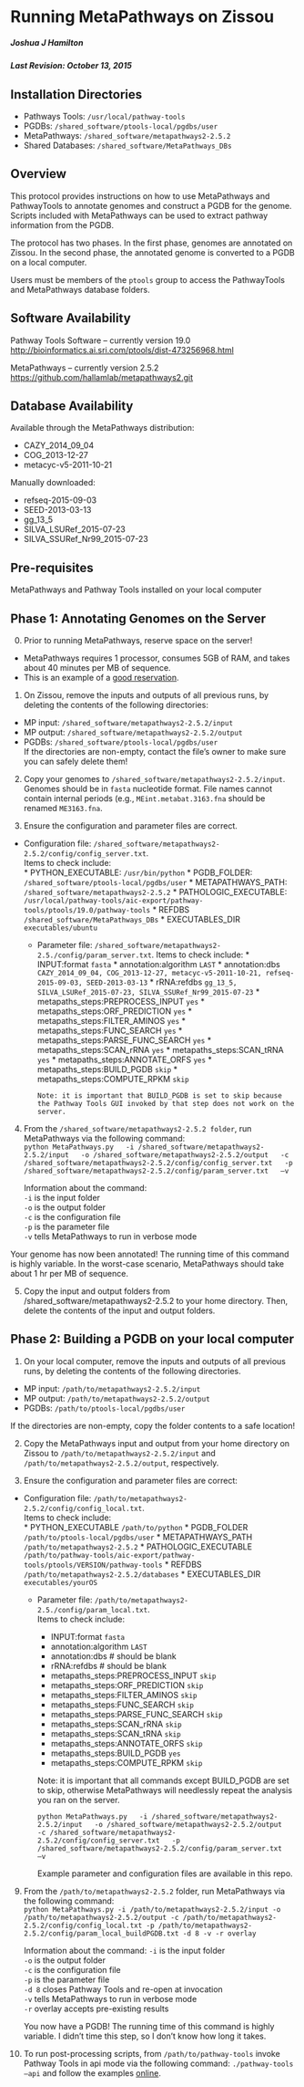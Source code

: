 # Running MetaPathways on Zissou
##### Joshua J Hamilton
##### Last Revision: October 13, 2015

## Installation Directories
* Pathways Tools: `/usr/local/pathway-tools`
* PGDBs: `/shared_software/ptools-local/pgdbs/user`
* MetaPathways:		`/shared_software/metapathways2-2.5.2`
* Shared Databases:	`/shared_software/MetaPathways_DBs`

## Overview
This protocol provides instructions on how to use MetaPathways and PathwayTools to annotate genomes and construct a PGDB for the genome. Scripts included with MetaPathways can be used to extract pathway information from the PGDB.

The protocol has two phases. In the first phase, genomes are annotated on Zissou. In the second phase, the annotated genome is converted to a PGDB on a local computer.

Users must be members of the `ptools` group to access the PathwayTools and MetaPathways database folders.

## Software Availability
Pathway Tools Software – currently version 19.0					http://bioinformatics.ai.sri.com/ptools/dist-473256968.html

MetaPathways – currently version 2.5.2
https://github.com/hallamlab/metapathways2.git


## Database Availability
Available through the MetaPathways distribution:  
  * CAZY_2014_09_04  
  * COG_2013-12-27  
  * metacyc-v5-2011-10-21

Manually downloaded:  
  * refseq-2015-09-03
  * SEED-2013-03-13  
  * gg_13_5
  * SILVA_LSURef_2015-07-23
  * SILVA_SSURef_Nr99_2015-07-23

## Pre-requisites
MetaPathways and Pathway Tools installed on your local computer

## Phase 1: Annotating Genomes on the Server
0. Prior to running MetaPathways, reserve space on the server!  
  * MetaPathways requires 1 processor, consumes 5GB of RAM, and takes about 40 minutes per MB of sequence.  
  * This is an example of a [good reservation](https://www.google.com/calendar/event?action=TEMPLATE&tmeid=YmRlMWlzMjlkYjU5ODRmdGpsc2syODczdmsgYXU1cW9kMHE0bWNyZWM5MXJ2cjFmbXV1NzBAZw&tmsrc=au5qod0q4mcrec91rvr1fmuu70%40group.calendar.google.com).

1.	On Zissou, remove the inputs and outputs of all previous runs, by deleting the contents of the following directories:
  * MP input: `/shared_software/metapathways2-2.5.2/input`
  * MP output: `/shared_software/metapathways2-2.5.2/output`
  * PGDBs: `/shared_software/ptools-local/pgdbs/user`  
If the directories are non-empty, contact the file’s owner to make sure you can safely delete them!

2.	Copy your genomes to `/shared_software/metapathways2-2.5.2/input`. Genomes should be in `fasta` nucleotide format. File names cannot contain internal periods (e.g., `MEint.metabat.3163.fna` should be renamed `ME3163.fna`.

3.	Ensure the configuration and parameter files are correct.  
  * Configuration file: `/shared_software/metapathways2-2.5.2/config/config_server.txt`.  
  Items to check include:  
          * PYTHON_EXECUTABLE: `/usr/bin/python`
          * PGDB_FOLDER: `/shared_software/ptools-local/pgdbs/user`
          * METAPATHWAYS_PATH: `/shared_software/metapathways2-2.5.2`
          * PATHOLOGIC_EXECUTABLE: `/usr/local/pathway-tools/aic-export/pathway-tools/ptools/19.0/pathway-tools`
          * REFDBS `/shared_software/MetaPathways_DBs`
          * EXECUTABLES_DIR `executables/ubuntu`
    * Parameter file: `/shared_software/metapathways2-2.5./config/param_server.txt`. Items to check include:
          * INPUT:format `fasta`
          * annotation:algorithm `LAST`
          * annotation:dbs `CAZY_2014_09_04, COG_2013-12-27, metacyc-v5-2011-10-21, refseq-2015-09-03, SEED-2013-03-13`
          * rRNA:refdbs `gg_13_5, SILVA_LSURef_2015-07-23, SILVA_SSURef_Nr99_2015-07-23`
          * metapaths_steps:PREPROCESS_INPUT `yes`
          * metapaths_steps:ORF_PREDICTION `yes`
          * metapaths_steps:FILTER_AMINOS `yes`
          * metapaths_steps:FUNC_SEARCH `yes`
          * metapaths_steps:PARSE_FUNC_SEARCH `yes`
          * metapaths_steps:SCAN_rRNA `yes`
          * metapaths_steps:SCAN_tRNA `yes`
          * metapaths_steps:ANNOTATE_ORFS `yes`
          * metapaths_steps:BUILD_PGDB `skip`
          * metapaths_steps:COMPUTE_RPKM `skip`  

          Note: it is important that BUILD_PGDB is set to skip because the Pathway Tools GUI invoked by that step does not work on the server.

4.	From the `/shared_software/metapathways2-2.5.2 folder`, run MetaPathways via the following command:  
      `python MetaPathways.py  
      -i /shared_software/metapathways2-2.5.2/input  
      -o /shared_software/metapathways2-2.5.2/output  
      -c /shared_software/metapathways2-2.5.2/config/config_server.txt  
      -p /shared_software/metapathways2-2.5.2/config/param_server.txt  
      –v`

      Information about the command:  
      `-i` is the input folder  
      `-o` is the output folder  
      `-c` is the configuration file  
      `-p` is the parameter file  
      `-v` tells MetaPathways to run in verbose mode

  Your genome has now been annotated! The running time of this command is highly variable. In the worst-case scenario, MetaPathways should take about 1 hr per MB of sequence.

5.	Copy the input and output folders from /shared_software/metapathways2-2.5.2 to your home directory. Then, delete the contents of the input and output folders.

## Phase 2: Building a PGDB on your local computer

1.	On your local computer, remove the inputs and outputs of all previous runs, by deleting the contents of the following directories.
  * MP input: `/path/to/metapathways2-2.5.2/input`
  * MP output: `/path/to/metapathways2-2.5.2/output`
  * PGDBs: `/path/to/ptools-local/pgdbs/user`

  If the directories are non-empty, copy the folder contents to a safe location!

2.	Copy the MetaPathways input and output from your home directory on Zissou to `/path/to/metapathways2-2.5.2/input` and `/path/to/metapathways2-2.5.2/output`, respectively.

3.	Ensure the configuration and parameter files are correct:  
  * Configuration file: `/path/to/metapathways2-2.5.2/config/config_local.txt`.  
  Items to check include:  
        * PYTHON_EXECUTABLE `/path/to/python`
        * PGDB_FOLDER `/path/to/ptools-local/pgdbs/user`
        * METAPATHWAYS_PATH `/path/to/metapathways2-2.5.2`
        * PATHOLOGIC_EXECUTABLE `/path/to/pathway-tools/aic-export/pathway-tools/ptools/VERSION/pathway-tools`
        * REFDBS `/path/to/metapathways2-2.5.2/databases`
        * EXECUTABLES_DIR `executables/yourOS`
    * Parameter file: `/path/to/metapathways2-2.5./config/param_local.txt`.  
    Items to check include:
        * INPUT:format `fasta`
        * annotation:algorithm `LAST`
        * annotation:dbs # should be blank
        * rRNA:refdbs # should be blank
        * metapaths_steps:PREPROCESS_INPUT `skip`
        * metapaths_steps:ORF_PREDICTION `skip`
        * metapaths_steps:FILTER_AMINOS `skip`
        * metapaths_steps:FUNC_SEARCH `skip`
        * metapaths_steps:PARSE_FUNC_SEARCH `skip`
        * metapaths_steps:SCAN_rRNA `skip`
        * metapaths_steps:SCAN_tRNA `skip`
        * metapaths_steps:ANNOTATE_ORFS `skip`
        * metapaths_steps:BUILD_PGDB `yes`
        * metapaths_steps:COMPUTE_RPKM `skip`

        Note: it is important that all commands except BUILD_PGDB are set to skip, otherwise MetaPathways will needlessly repeat the analysis you ran on the server.

        `python MetaPathways.py  
        -i /shared_software/metapathways2-2.5.2/input  
        -o /shared_software/metapathways2-2.5.2/output  
        -c /shared_software/metapathways2-2.5.2/config/config_server.txt  
        -p /shared_software/metapathways2-2.5.2/config/param_server.txt  
        –v`

      Example parameter and configuration files are available in this repo.

9.	From the `/path/to/metapathways2-2.5.2` folder, run MetaPathways via the following command:  
      `python MetaPathways.py
      -i /path/to/metapathways2-2.5.2/input
      -o /path/to/metapathways2-2.5.2/output
      -c /path/to/metapathways2-2.5.2/config/config_local.txt
      -p /path/to/metapathways2-2.5.2/config/param_local_buildPGDB.txt
      -d 8
      -v
      -r overlay`

      Information about the command:
      `-i` is the input folder  
      `-o` is the output folder  
      `-c` is the configuration file  
      `-p` is the parameter file  
      `-d 8` closes Pathway Tools and re-open at invocation  
      `-v` tells MetaPathways to run in verbose mode  
      `-r` overlay accepts pre-existing results  

      You now have a PGDB! The running time of this command is highly variable. I didn’t time this step, so I don’t know how long it takes.

10.	To run post-processing scripts, from `/path/to/pathway-tools` invoke Pathway Tools in api mode via the following command: `./pathway-tools –api` and follow the examples [online](https://github.com/hallamlab/mp_tutorial/wiki/Pathway-Analysis).

